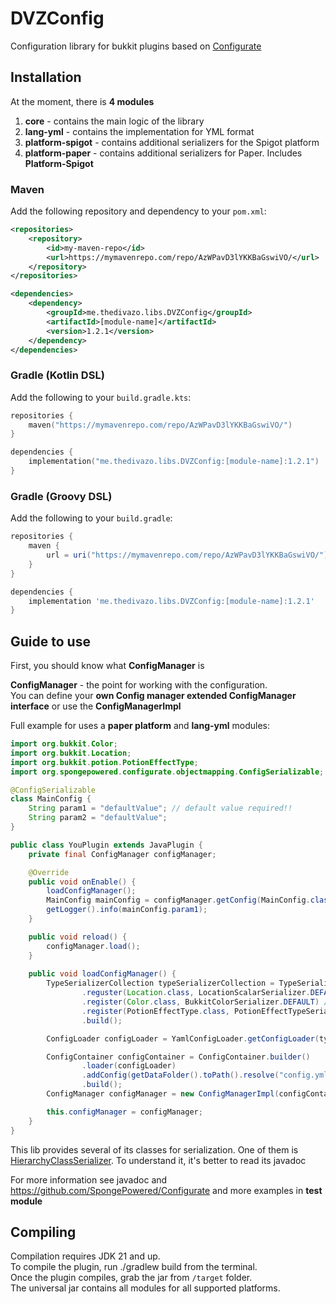 # DVZConfig
Configuration library for bukkit plugins based on [Configurate](https://github.com/spongepowered/configurate)

## Installation
At the moment, there is **4 modules**
1. **core** - contains the main logic of the library
2. **lang-yml** - contains the implementation for YML format
3. **platform-spigot** - contains additional serializers for the Spigot platform
4. **platform-paper** - contains additional serializers for Paper. Includes **Platform-Spigot**

### Maven

Add the following repository and dependency to your `pom.xml`:

```xml
<repositories>
    <repository>
        <id>my-maven-repo</id>
        <url>https://mymavenrepo.com/repo/AzWPavD3lYKKBaGswiVO/</url>
    </repository>
</repositories>

<dependencies>
    <dependency>
        <groupId>me.thedivazo.libs.DVZConfig</groupId>
        <artifactId>[module-name]</artifactId>
        <version>1.2.1</version>
    </dependency>
</dependencies>
```

### Gradle (Kotlin DSL)

Add the following to your `build.gradle.kts`:

```kotlin
repositories {
    maven("https://mymavenrepo.com/repo/AzWPavD3lYKKBaGswiVO/")
}

dependencies {
    implementation("me.thedivazo.libs.DVZConfig:[module-name]:1.2.1")
}
```

### Gradle (Groovy DSL)

Add the following to your `build.gradle`:

```groovy
repositories {
    maven {
        url = uri("https://mymavenrepo.com/repo/AzWPavD3lYKKBaGswiVO/")
    }
}

dependencies {
    implementation 'me.thedivazo.libs.DVZConfig:[module-name]:1.2.1'
}
```

## Guide to use

First, you should know what **ConfigManager** is

**ConfigManager** - the point for working with the configuration. <br>
You can define your **own Config manager extended ConfigManager interface** or use the **ConfigManagerImpl**


Full example for uses a **paper platform** and **lang-yml** modules:
```java
import org.bukkit.Color;
import org.bukkit.Location;
import org.bukkit.potion.PotionEffectType;
import org.spongepowered.configurate.objectmapping.ConfigSerializable;

@ConfigSerializable
class MainConfig {
    String param1 = "defaultValue"; // default value required!!
    String param2 = "defaultValue";
}

public class YouPlugin extends JavaPlugin {
    private final ConfigManager configManager;

    @Override
    public void onEnable() {
        loadConfigManager();
        MainConfig mainConfig = configManager.getConfig(MainConfig.class);
        getLogger().info(mainConfig.param1);
    }

    public void reload() {
        configManager.load();
    }
    
    public void loadConfigManager() {
        TypeSerializerCollection typeSerializerCollection = TypeSerializerCollection.builder()
                .reguster(Location.class, LocationScalarSerializer.DEFAULT) // from platform-paper or platform-spigot module
                .register(Color.class, BukkitColorSerializer.DEFAULT) // from platform-paper or platform-spigot module
                .register(PotionEffectType.class, PotionEffectTypeSerializer.DEFAULT) // from platform-paper module
                .build();

        ConfigLoader configLoader = YamlConfigLoader.getConfigLoader(typeSerializerCollection); // from lang-eml module

        ConfigContainer configContainer = ConfigContainer.builder()
                .loader(configLoader)
                .addConfig(getDataFolder().toPath().resolve("config.yml"), MainConfig.class)
                .build();
        ConfigManager configManager = new ConfigManagerImpl(configContainer);

        this.configManager = configManager;
    }
}
```

This lib provides several of its classes for serialization. One of them is [HierarchyClassSerializer](/core/src/main/java/me/thedivazo/libs/dvzconfig/core/serializer/HierarchyClassSerializer.java). To understand it, it's better to read its javadoc

For more information see javadoc and https://github.com/SpongePowered/Configurate and more examples in **test module**

## Compiling
Compilation requires JDK 21 and up.<br>
To compile the plugin, run ./gradlew build from the terminal.<br>
Once the plugin compiles, grab the jar from `/target` folder.<br>
The universal jar contains all modules for all supported platforms.<br>


